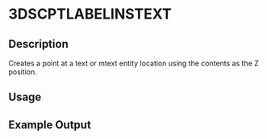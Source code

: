 # 3DSCPTLABELINSTEXT

## Description

Creates a point at a text or mtext entity location using the contents as the Z position.

## Usage

## Example Output
```
```
